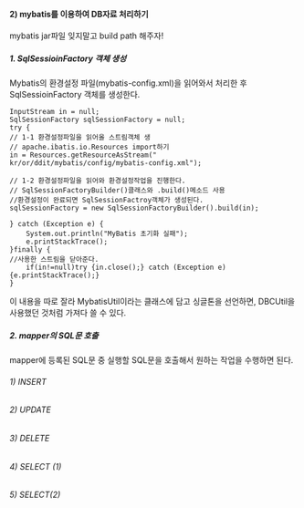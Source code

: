 #### 2) mybatis를 이용하여 DB자료 처리하기
mybatis jar파일 잊지말고 build path 해주자!

##### 1. SqlSessioinFactory 객체 생성
Mybatis의 환경설정 파일(mybatis-config.xml)을 읽어와서 처리한 후 SqlSessioinFactory 객체를 생성한다.

```
InputStream in = null;
SqlSessionFactory sqlSessionFactory = null;
try {
// 1-1 환경설정파일을 읽어올 스트림객체 생
// apache.ibatis.io.Resources import하기
in = Resources.getResourceAsStream("
kr/or/ddit/mybatis/config/mybatis-config.xml");

// 1-2 환경설정파일을 읽어와 환경설정작업을 진행한다.
// SqlSessionFactoryBuilder()클래스와 .build()메소드 사용
//환경설정이 완료되면 SqlSessionFactroy객체가 생성된다.
sqlSessionFactory = new SqlSessionFactoryBuilder().build(in);

} catch (Exception e) {
	System.out.println("MyBatis 초기화 실패");
	e.printStackTrace();
}finally {
//사용한 스트림을 닫아준다.
	if(in!=null)try {in.close();} catch (Exception e) {e.printStackTrace();}
}
```

이 내용을 따로 잘라 MybatisUtil이라는 클래스에 담고 싱글톤을 선언하면,
DBCUtil을 사용했던 것처럼 가져다 쓸 수 있다. 

##### 2. mapper의 SQL문 호출
mapper에 등록된 SQL문 중 실행할 SQL문을 호출해서 원하는 작업을 수행하면 된다.

###### 1) INSERT

###### 2) UPDATE

###### 3) DELETE 

###### 4) SELECT (1)

###### 5) SELECT(2)